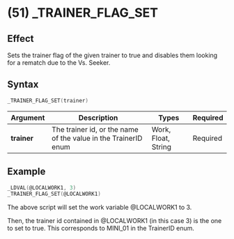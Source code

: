 # (51) _TRAINER_FLAG_SET

## Effect

Sets the trainer flag of the given trainer to true and disables them looking for a rematch due to the Vs. Seeker.

## Syntax

```c
_TRAINER_FLAG_SET(trainer)
```

| Argument | Description | Types | Required |
| - | - | - | - |
| **trainer** | The trainer id, or the name of the value in the TrainerID enum | Work, Float, String | Required |

## Example

```c
_LDVAL(@LOCALWORK1, 3)
_TRAINER_FLAG_SET(@LOCALWORK1)
```

The above script will set the work variable @LOCALWORK1 to 3.

Then, the trainer id contained in @LOCALWORK1 (in this case 3) is the one to set to true. This corresponds to MINI_01 in the TrainerID enum.

